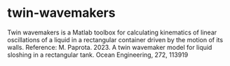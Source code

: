 # twin-wavemakers
Twin wavemakers is a Matlab toolbox for calculating kinematics of linear oscillations of a liquid in a rectangular container driven by the motion of its walls. Reference: M. Paprota. 2023. A twin wavemaker model for liquid sloshing in a rectangular tank. Ocean Engineering, 272, 113919
